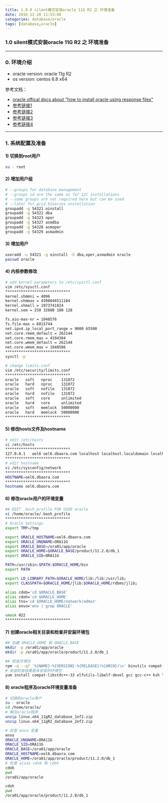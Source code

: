 ```yaml
---
title: 1.0.0 silent模式安装oracle 11G R2 之 环境准备
date: 2016-12-20 11:53:00
categories: database/oracle
tags: [database,oracle]
---
```

### 1.0 silent模式安装oracle 11G R2 之 环境准备

---

### 0. 环境介绍
- oracle version: oracle 11g R2
- os version: centos 6.8 x64

参考文档：
- [oracle offical docs about "how to install oracle using response files"](http://docs.oracle.com/cd/E11882_01/install.112/e47689/app_nonint.htm#LADBI1342)
- [参考链接1](http://dbaora.com/install-oracle-in-silent-mode-11g-release-2-11-2/)
- [参考链接2](https://www.krenger.ch/blog/11g-silent-installation-error/)
- [参考链接3](https://oracle-base.com/blog/2011/02/13/oracle-11gr2-on-oracle-linux-6/)
- [参考链接4](http://www.apoyl.com/?p=1536)

---

### 1. 系统配置及准备
#### 1) 切换到root用户
``` bash
su - root
```
#### 2) 增加用户组
``` bash
# --groups for database management
# --groups id are the same as for 12C installations
# --some groups are not required here but can be used
# --later for grid binaries installation
groupadd -g 54321 oinstall
groupadd -g 54322 dba
groupadd -g 54323 oper
groupadd -g 54327 asmdba
groupadd -g 54328 asmoper
groupadd -g 54329 asmadmin
```
#### 3) 增加用户
``` bash
useradd -u 54321 -g oinstall -G dba,oper,asmadmin oracle
passwd oracle
```
#### 4) 内核参数修改
``` bash
# add kernel parameters to /etc/sysctl.conf
vim /etc/sysctl.conf
*****************************
kernel.shmmni = 4096
kernel.shmmax = 4398046511104
kernel.shmall = 1073741824
kernel.sem = 250 32000 100 128

fs.aio-max-nr = 1048576
fs.file-max = 6815744
net.ipv4.ip_local_port_range = 9000 65500
net.core.rmem_default = 262144
net.core.rmem_max = 4194304
net.core.wmem_default = 262144
net.core.wmem_max = 1048586
*****************************
sysctl -p

# change limits.conf
vim /etc/security/limits.conf
*****************************
oracle   soft   nproc    131072
oracle   hard   nproc    131072
oracle   soft   nofile   131072
oracle   hard   nofile   131072
oracle   soft   core     unlimited
oracle   hard   core     unlimited
oracle   soft   memlock  50000000
oracle   hard   memlock  50000000
*****************************
```
#### 5) 修改hosts文件及hostname
``` bash
# edit /etc/hosts
vi /etc/hosts
*****************************
127.0.0.1   oel6 oel6.dbaora.com localhost localhost.localdomain localhost4 localhost4.localdomain4
*****************************
# edit hostname
vi /etc/sysconfig/network
*****************************
HOSTNAME=oel6.dbaora.com
*****************************
hostname oel6.dbaora.com
```
#### 6) 修改oracle用户的环境变量
``` bash
## EDIT .bash_profile FOR USER oracle
vi /home/oracle/.bash_profile
*****************************
# Oracle Settings
export TMP=/tmp

export ORACLE_HOSTNAME=oel6.dbaora.com
export ORACLE_UNQNAME=ORA11G
export ORACLE_BASE=/ora01/app/oracle
export ORACLE_HOME=$ORACLE_BASE/product/11.2.0/db_1
export ORACLE_SID=ORA11G

PATH=/usr/sbin:$PATH:$ORACLE_HOME/bin
export PATH

export LD_LIBRARY_PATH=$ORACLE_HOME/lib:/lib:/usr/lib;
export CLASSPATH=$ORACLE_HOME/jlib:$ORACLE_HOME/rdbms/jlib;

alias cdob='cd $ORACLE_BASE'
alias cdoh='cd $ORACLE_HOME'
alias tns='cd $ORACLE_HOME/network/admin'
alias envo='env | grep ORACLE'

umask 022
*****************************
```
#### 7) 创建oracle相关目录和检查并安装环境包
``` bash
## 创建 ORACLE_HOME 和 ORACLE_BASE
mkdir -p /ora01/app/oracle
mkdir -p /ora01/app/oracle/product/11.2.0/db_1

## 检查环境包
rpm -q --qf '%{NAME}-%{VERSION}-%{RELEASE}(%{ARCH})\n' binutils compat-libstdc++-33 elfutils-libelf elfutils-libelf-devel gcc gcc-c++ glibc glibc-common glibc-devel glibc-headers ksh libaio libaio-devel libgcc libstdc++ libstdc++-devel make sysstat unixODBC unixODBC-devel
# 安装检查结果是未安装的环境包
yum install compat-libstdc++-33 elfutils-libelf-devel gcc gcc-c++ ksh libaio-devel libstdc++-devel unixODBC unixODBC-devel
```
#### 8) oracle程序及oracle环境变量准备
``` bash
# 切换到oracle用户
su - oracle
cd /home/oracle/
# 解压oracle程序
unzip linux.x64_11gR2_database_1of2.zip
unzip linux.x64_11gR2_database_2of2.zip

# 检查 envo 变量
envo
ORACLE_UNQNAME=ORA11G
ORACLE_SID=ORA11G
ORACLE_BASE=/ora01/app/oracle
ORACLE_HOSTNAME=oel6.dbaora.com
ORACLE_HOME=/ora01/app/oracle/product/11.2.0/db_1
# 检查 alias cdob 和 cdoh
cdob
pwd
/ora01/app/oracle

cdoh
pwd
/ora01/app/oracle/product/11.2.0/db_1
```
